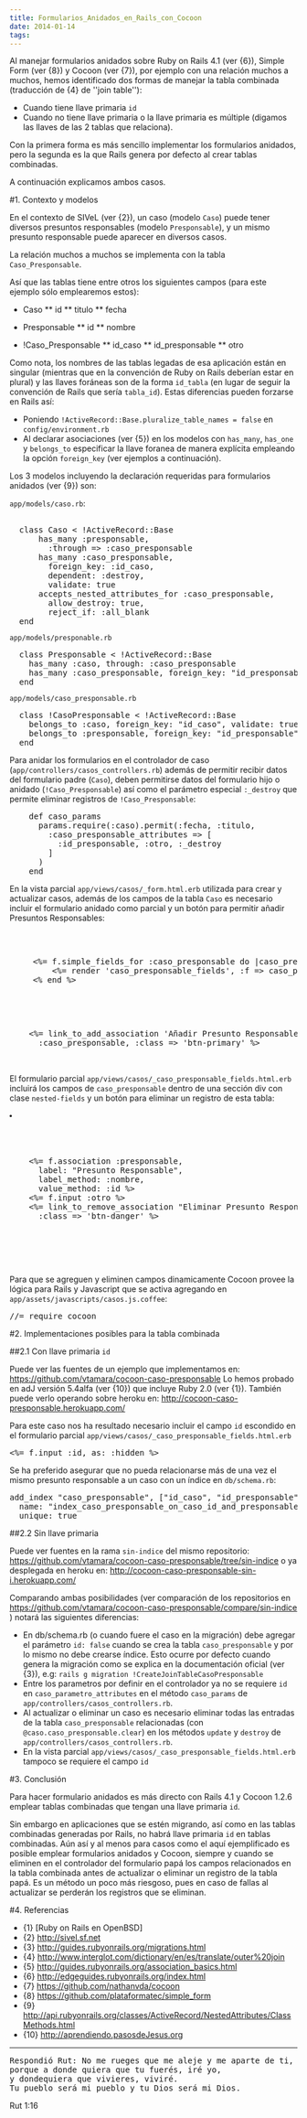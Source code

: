 ```yaml
---
title: Formularios_Anidados_en_Rails_con_Cocoon
date: 2014-01-14
tags:
---
```

Al manejar formularios anidados sobre Ruby on Rails 4.1 (ver {6}), Simple Form (ver {8}) y Cocoon (ver {7}), por ejemplo con una relación muchos a muchos, hemos identificado dos formas de manejar la tabla combinada (traducción de {4} de ''join table''):

* Cuando tiene llave primaria ```id```
* Cuando no tiene llave primaria o la llave primaria es múltiple (digamos las llaves de las 2 tablas que relaciona).

Con la primera forma es más sencillo implementar los formularios anidados, pero la segunda es la que Rails genera por defecto al crear tablas combinadas.

A continuación explicamos ambos casos. 

#1. Contexto y modelos

En el contexto de SIVeL (ver {2}), un caso (modelo ```Caso```) puede tener diversos presuntos responsables (modelo ```Presponsable```), y un mismo presunto responsable puede aparecer en diversos casos.

La relación muchos a muchos se implementa con la tabla ```Caso_Presponsable```.   

Así que las tablas tiene entre otros los siguientes campos (para este ejemplo sólo emplearemos estos):

* Caso
  ** id
  ** titulo
  ** fecha

* Presponsable
  ** id
  ** nombre

* !Caso_Presponsable
  ** id_caso
  ** id_presponsable
  ** otro

Como nota, los nombres de las tablas legadas de esa aplicación están en singular (mientras que en la convención de Ruby on Rails deberían estar en plural) y las llaves foráneas son de la forma ```id_tabla``` (en lugar de seguir la convención de Rails que sería ```tabla_id```).   Estas diferencias pueden forzarse en Rails así:
* Poniendo ```!ActiveRecord::Base.pluralize_table_names = false``` en ```config/environment.rb```
* Al declarar asociaciones (ver {5}) en los modelos con ```has_many```, ```has_one``` y ```belongs_to``` especificar la llave foranea de manera explícita empleando la opción ```foreign_key``` (ver ejemplos a continuación).

Los 3 modelos incluyendo la declaración requeridas para formularios anidados (ver {9}) son:

```app/models/caso.rb```:
<pre> 
  class Caso < !ActiveRecord::Base
      has_many :presponsable,
        :through => :caso_presponsable
      has_many :caso_presponsable,
        foreign_key: :id_caso,
        dependent: :destroy,
        validate: true
      accepts_nested_attributes_for :caso_presponsable,
        allow_destroy: true,
        reject_if: :all_blank
  end
</pre>

```app/models/presponable.rb```
<pre>
  class Presponsable < !ActiveRecord::Base
    has_many :caso, through: :caso_presponsable
    has_many :caso_presponsable, foreign_key: "id_presponsable", validate: true
  end
</pre>

```app/models/caso_presponsable.rb```
<pre>
  class !CasoPresponsable < !ActiveRecord::Base
    belongs_to :caso, foreign_key: "id_caso", validate: true
    belongs_to :presponsable, foreign_key: "id_presponsable", validate: true
  end
</pre>

Para anidar los formularios en el controlador de caso (```app/controllers/casos_controllers.rb```) además de permitir recibir datos del formulario padre (```Caso```), deben permitirse datos del formulario hijo o anidado (```!Caso_Presponsable```) así como el parámetro especial ```:_destroy``` que permite eliminar registros de ```!Caso_Presponsable```:
<pre>
    def caso_params
      params.require(:caso).permit(:fecha, :titulo,
        :caso_presponsable_attributes => [
          :id_presponsable, :otro, :_destroy
        ]
      )
    end
</pre>

En la vista parcial ```app/views/casos/_form.html.erb``` utilizada para crear y actualizar casos, además de los campos de la tabla ```Caso``` es necesario incluir el formulario anidado como parcial y un botón para permitir añadir Presuntos Responsables:
<pre>
  <ul>
  <%= f.simple_fields_for :caso_presponsable do |caso_presponsable| %>
      <%= render 'caso_presponsable_fields', :f => caso_presponsable %>
  <% end %>
  </ul>
  <div class="links">
    <%= link_to_add_association 'Añadir Presunto Responsable', f,
      :caso_presponsable, :class => 'btn-primary' %>
  </div>
</pre>

El formulario parcial ```app/views/casos/_caso_presponsable_fields.html.erb``` incluirá los campos de ```caso_presponsable``` dentro de una sección div con clase ```nested-fields``` y un botón para eliminar un registro de esta tabla:
<pre>
<li>
  <div class='control-group nested-fields'>
    <div class="controls">
    <%= f.association :presponsable,
      label: "Presunto Responsable",
      label_method: :nombre,
      value_method: :id %>
    <%= f.input :otro %>
    <%= link_to_remove_association "Eliminar Presunto Responsable", f,
      :class => 'btn-danger' %>
    </div>
  </div>
</li>
</pre>

Para que se agreguen y eliminen campos dinamicamente Cocoon provee la lógica para Rails y Javascript que se activa agregando en ```app/assets/javascripts/casos.js.coffee```:
<pre>
//= require cocoon
</pre>

#2. Implementaciones posibles para la tabla combinada


##2.1 Con llave primaria ```id```

Puede ver las fuentes de un ejemplo que implementamos en:
https://github.com/vtamara/cocoon-caso-presponsable
Lo hemos probado en adJ versión 5.4alfa (ver {10}) que incluye Ruby 2.0 (ver {1}).  También puede verlo operando sobre heroku en: http://cocoon-caso-presponsable.herokuapp.com/

Para este caso nos ha resultado necesario incluir el campo ```id``` escondido en el formulario parcial ```app/views/casos/_caso_presponsable_fields.html.erb```

<pre>
<%= f.input :id, as: :hidden %>
</pre>

Se ha preferido asegurar que no pueda relacionarse más de una vez el mismo presunto responsable a un caso con un índice en ```db/schema.rb```:

<pre>
add_index "caso_presponsable", ["id_caso", "id_presponsable"], 
  name: "index_caso_presponsable_on_caso_id_and_presponsable_id", 
  unique: true
</pre>

##2.2 Sin llave primaria

Puede ver fuentes en la rama ```sin-indice``` del mismo repositorio:
https://github.com/vtamara/cocoon-caso-presponsable/tree/sin-indice
o ya desplegada en heroku en: http://cocoon-caso-presponsable-sin-i.herokuapp.com/

Comparando ambas posibilidades (ver comparación de los repositorios en 
https://github.com/vtamara/cocoon-caso-presponsable/compare/sin-indice )
 notará las siguientes diferencias:

* En db/schema.rb (o cuando fuere el caso en la migración) debe agregar el parámetro ```id: false``` cuando se crea la tabla ```caso_presponsable``` y por lo mismo no debe crearse índice.  Esto ocurre  por defecto cuando genera la migración como se explica en la documentación oficial (ver {3}), e.g: ```rails g migration !CreateJoinTableCasoPresponsable``` 
* Entre los parametros por definir en el controlador ya no se requiere ```id``` en ```caso_parametro_attributes``` en el método ```caso_params``` de ```app/controllers/casos_controllers.rb```.
* Al actualizar o eliminar un caso es necesario eliminar todas las entradas de la tabla ```caso_presponsable``` relacionadas (con ```@caso.caso_presponsable.clear```) en los métodos ```update``` y ```destroy``` de ```app/controllers/casos_controllers.rb```.
* En la vista parcial ```app/views/casos/_caso_presponsable_fields.html.erb``` tampoco se requiere el campo ```id```


#3. Conclusión

Para hacer formulario anidados es más directo con Rails 4.1 y Cocoon 1.2.6 emplear tablas combinadas que tengan una llave  primaria ```id```.  

Sin embargo en aplicaciones que se estén migrando, así como en las tablas combinadas generadas por Rails, no habrá llave primaria ```id``` en tablas combinadas.  Aún así y al menos para casos como el aquí ejemplificado es posible emplear formularios anidados y Cocoon, siempre y cuando se eliminen en el controlador del formulario papá los campos relacionados en la tabla combinada antes de actualizar o eliminar un registro de la tabla papá.  Es un método un poco más riesgoso, pues en caso de fallas al actualizar se perderán los registros que se eliminan.

#4. Referencias

* {1} [Ruby on Rails en OpenBSD]
* {2} http://sivel.sf.net
* {3} http://guides.rubyonrails.org/migrations.html
* {4} http://www.interglot.com/dictionary/en/es/translate/outer%20join
* {5} http://guides.rubyonrails.org/association_basics.html
* {6} http://edgeguides.rubyonrails.org/index.html
* {7} https://github.com/nathanvda/cocoon
* {8} https://github.com/plataformatec/simple_form
* {9} http://api.rubyonrails.org/classes/ActiveRecord/NestedAttributes/ClassMethods.html
* {10} http://aprendiendo.pasosdeJesus.org

----
<pre>
Respondió Rut: No me rueges que me aleje y me aparte de ti, 
porque a donde quiera que tu fuerés, iré yo,
y dondequiera que vivieres, viviré.
Tu pueblo será mi pueblo y tu Dios será mi Dios.
</pre>

Rut 1:16
